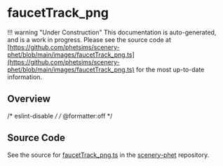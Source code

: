 # faucetTrack_png

!!! warning "Under Construction"
    This documentation is auto-generated, and is a work in progress. Please see the source code at
    [https://github.com/phetsims/scenery-phet/blob/main/images/faucetTrack_png.ts](https://github.com/phetsims/scenery-phet/blob/main/images/faucetTrack_png.ts) for the most up-to-date information.

## Overview

/* eslint-disable */
/* @formatter:off */



## Source Code

See the source for [faucetTrack_png.ts](https://github.com/phetsims/scenery-phet/blob/main/images/faucetTrack_png.ts) in the [scenery-phet](https://github.com/phetsims/scenery-phet) repository.
